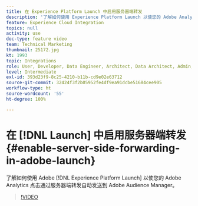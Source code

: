 ```yaml
---
title: 在 Experience Platform Launch 中启用服务器端转发
description: '了解如何使用 Experience Platform Launch 以使您的 Adobe Analytics 点击通过服务器端转发自动发送到 Adobe Audience Manager。 '
feature: Experience Cloud Integration
topics: null
activity: use
doc-type: feature video
team: Technical Marketing
thumbnail: 25172.jpg
kt: 1993
topic: Integrations
role: User, Developer, Data Engineer, Architect, Data Architect, Admin, Leader
level: Intermediate
exl-id: 393d23f9-8c25-4210-b11b-cd9e02e63712
source-git-commit: 32424f3f2b05952fe4df9ea91dcbe51684cee905
workflow-type: ht
source-wordcount: '55'
ht-degree: 100%

---
```


# 在 [!DNL Launch] 中启用服务器端转发 {#enable-server-side-forwarding-in-adobe-launch}

了解如何使用 Adobe [!DNL Experience Platform Launch] 以使您的 Adobe Analytics 点击通过服务器端转发自动发送到 Adobe Audience Manager。

>[!VIDEO](https://video.tv.adobe.com/v/25172?quality=12)
